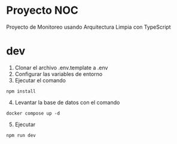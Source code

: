 # Proyecto NOC

Proyecto de Monitoreo usando Arquitectura Limpia con TypeScript

# dev
1. Clonar el archivo .env.template a .env
2. Configurar las variables de entorno
3. Ejecutar el comando
```
npm install
```
4. Levantar la base de datos con el comando
```
docker compose up -d
```
5. Ejecutar
```
npm run dev
```

